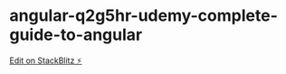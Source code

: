# angular-q2g5hr-udemy-complete-guide-to-angular

[Edit on StackBlitz ⚡️](https://stackblitz.com/edit/angular-q2g5hr-udemy-complete-guide-to-angular)